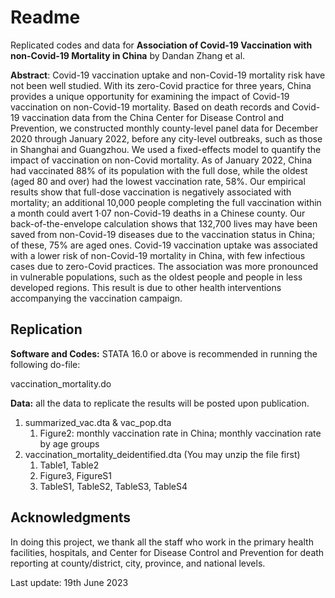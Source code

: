 # Readme

Replicated codes and data for **Association of Covid-19 Vaccination with non-Covid-19 Mortality in China** by Dandan Zhang et al.

**Abstract**: Covid-19 vaccination uptake and non-Covid-19 mortality risk have not been well studied. With its zero-Covid practice for three years, China provides a unique opportunity for examining the impact of Covid-19 vaccination on non-Covid-19 mortality. Based on death records and Covid-19 vaccination data from the China Center for Disease Control and Prevention, we constructed monthly county-level panel data for December 2020 through January 2022, before any city-level outbreaks, such as those in Shanghai and Guangzhou. We used a fixed-effects model to quantify the impact of vaccination on non-Covid mortality. As of January 2022, China had vaccinated 88% of its population with the full dose, while the oldest (aged 80 and over) had the lowest vaccination rate, 58%. Our empirical results show that full-dose vaccination is negatively associated with mortality; an additional 10,000 people completing the full vaccination within a month could avert 1·07 non-Covid-19 deaths in a Chinese county. Our back-of-the-envelope calculation shows that 132,700 lives may have been saved from non-Covid-19 diseases due to the vaccination status in China; of these, 75% are aged ones. Covid-19 vaccination uptake was associated with a lower risk of non-Covid-19 mortality in China, with few infectious cases due to zero-Covid practices. The association was more pronounced in vulnerable populations, such as the oldest people and people in less developed regions. This result is due to other health interventions accompanying the vaccination campaign.

## Replication

**Software and Codes:** STATA 16.0 or above is recommended in running the following do-file:

vaccination_mortality.do

**Data:** all the data to replicate the results will be posted upon publication.

1. summarized_vac.dta & vac_pop.dta
   1. Figure2: monthly vaccination rate in China; monthly vaccination rate by age groups
2. vaccination_mortality_deidentified.dta (You may unzip the file first)
   1. Table1, Table2
   2. Figure3, FigureS1
   3. TableS1, TableS2, TableS3, TableS4

## Acknowledgments

In doing this project, we thank all the staff who work in the primary health facilities, hospitals, and Center for Disease Control and Prevention for death reporting at county/district, city, province, and national levels. 

Last update: 19th June 2023
